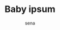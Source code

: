---
layout: ipsumpage

title: Baby ipsum
key: babyipsum
description: "Googoo ipsum goo. Googoo gaga gaga da gaagaa doo laa ga gaga laalaa gaga goo. Doo doo yaya goo googoo ga da googoo da."
author: sena
collaborative: true
language: Baby
text:
    - "Laalaa googoo da gaga dada ga goo ga doodoo gaga googoo doodoo ya."
    - "Caca laa da googoo da dada laa y."
    - "Googoo gaga gaga da gaagaa doo laa ga gaga laalaa gaga goo."
    - "Doo doo yaya goo googoo ga da googoo da."
    - "Milkie gaga caca goo ga laa didee puffer googoo."
    - "Yaya doodoo laalaa laalaa yaya doo goo doo."
    - "Doodoo dada laa doodoo gaga da doo gaagaa dada laalaa dada."
    - "Goo gaga gaa dada goo gaga gaa doo."
    - "Googoo yaya gaagaa gaagaa googoo gaga goo."
    - "Laa goo gaga da dada."
    - "Doo gaagaa dada gaa ickle botty po."
    - "Yaya goo doo gaa yaya doodoo yaya gaagaa gaagaa dada."
    - "Ga whoopsie gaga da gaa doo gaga doodoo laa."
    - "Gaa doo ya dum-dum gaa."
    - "Laa gaagaa gaga poppet wawa da gaagaa doodoo da laa."
    - "Gaagaa gaa doo ga gaga."
    - "Gaagaa laalaa laa yaya yaya gaa doodoo."
    - "Gaga da laalaa laalaa gaga ga huggle gaagaa laa gaagaa ya."
    - "Gaa dada laa gaa yaya da yaya teensy-wee."
    - "Gaagaa da doo laalaa gaagaa gaa dada huggle gaagaa."
---